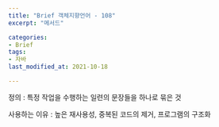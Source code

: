 ```yaml
---
title: "Brief 객체지향언어 - 108"
excerpt: "메서드"

categories:
- Brief
tags:
- 자바
last_modified_at: 2021-10-18

---
```

정의 : 특정 작업을 수행하는 일련의 문장들을 하나로 묶은 것

사용하는 이유 : 높은 재사용성, 중복된 코드의 제거, 프로그램의 구조화